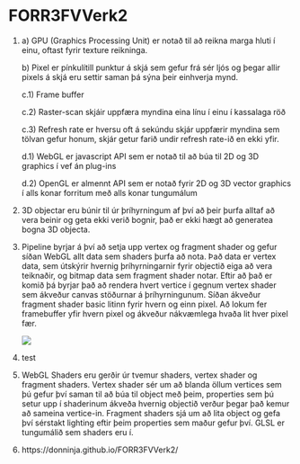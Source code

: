 # FORR3FVVerk2
<ol>
  <p>
    <li>
      <p> a) GPU (Graphics Processing Unit) er notað til að reikna marga hluti í einu, oftast fyrir texture reikninga.  </p>
      <p>b) Pixel er pínkulítill punktur á skjá sem gefur frá sér ljós og þegar allir pixels á skjá eru settir saman þá sýna þeir einhverja mynd.  </p>
      <p>c.1) Frame buffer   </p>
      <p>c.2) Raster-scan skjáir uppfæra myndina eina línu í einu í kassalaga röð  </p>
      <p>c.3) Refresh rate er hversu oft á sekúndu skjár uppfærir myndina sem tölvan gefur honum, skjár getur farið undir refresh rate-ið en ekki yfir.  </p>
      <p>d.1) WebGL er javascript API sem er notað til að búa til 2D og 3D graphics í vef án plug-ins  </p>
      <p>d.2) OpenGL er almennt API sem er notað fyrir 2D og 3D vector graphics í alls konar forritum með alls konar tungumálum    </p>
      </li>
    </p>
  <p>  
  <li>
    3D objectar eru búnir til úr þríhyrningum af því að þeir þurfa alltaf að vera beinir og geta ekki verið bognir, það er ekki hægt að generatea bogna 3D objecta.
  </li>
  </p>

  <li>
    <div>
      Pipeline byrjar á því að setja upp vertex og fragment shader og gefur síðan WebGL allt data sem shaders þurfa að nota. Það data er vertex data, sem útskýrir hvernig þríhyrningarnir fyrir objectið eiga að vera teiknaðir, og bitmap data sem fragment shader notar. Eftir að það er komið þá byrjar það að rendera hvert vertice í gegnum vertex shader sem ákveður canvas stöðurnar á þríhyrningunum. Síðan ákveður fragment shader basic litinn fyrir hvern og einn pixel. Að lokum fer framebuffer yfir hvern pixel og ákveður nákvæmlega hvaða lit hver pixel fær.
      <p></p>
      <img src="http://blog.mozilla.org/hacks/files/2013/04/webgl-pipeline.png">
    </div>
  </li>
    
  <li>   
    <p>
      test
    </p>
  </li>

  <li>
    <p>
      WebGL Shaders eru gerðir úr tvemur shaders, vertex shader og fragment shaders. Vertex shader sér um að blanda öllum vertices sem þú gefur því saman til að búa til object með þeim, properties sem þú setur upp í shaderinum ákveða hvernig objectið verður þegar það kemur að sameina vertice-in. Fragment shaders sjá um að lita object og gefa því sérstakt lighting eftir þeim properties sem maður gefur því. GLSL er tungumálið sem shaders eru í.
    </p>
  </li>
  
  <li>
    <p>
      https://donninja.github.io/FORR3FVVerk2/
    </p>
  </li>
</ol>
